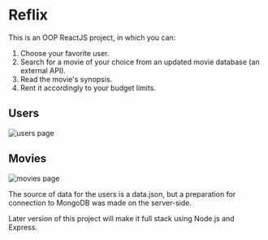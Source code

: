 Reflix
=======

This is an OOP ReactJS project, in which you can:
1. Choose your favorite user.
2. Search for a movie of your choice from an updated movie database (an external API).
3. Read the movie's synopsis. 
4. Rent it accordingly to your budget limits.  

## Users

![users page](https://github.com/Sigalsha/reflix-react/tree/master/src/images/landing_page.png)

## Movies

![movies page](https://github.com/Sigalsha/reflix-react/tree/master/src/images/movies_catalog.png)



The source of data for the users is a data.json, but a preparation for connection to MongoDB was made on the server-side.

Later version of this project will make it full stack using Node.js and Express.




